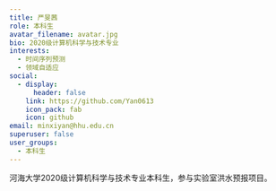 ```yaml
---
title: 严旻茜
role: 本科生
avatar_filename: avatar.jpg
bio: 2020级计算机科学与技术专业
interests:
  - 时间序列预测
  - 领域自适应
social:
  - display:
      header: false
    link: https://github.com/Yan0613
    icon_pack: fab
    icon: github
email: minxiyan@hhu.edu.cn
superuser: false
user_groups:
  - 本科生
---
```

河海大学2020级计算机科学与技术专业本科生，参与实验室洪水预报项目。
